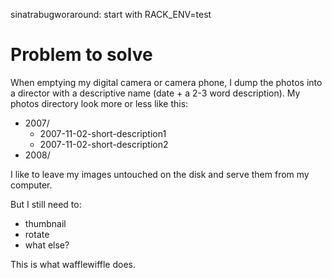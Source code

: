 sinatrabugworaround:
start with RACK_ENV=test

Problem to solve
================

When emptying my digital camera or camera phone, I dump the photos into a
director with a descriptive name (date + a 2-3 word description). My photos
directory look more or less like this:

* 2007/
	* 2007-11-02-short-description1
	* 2007-11-02-short-description2
* 2008/

I like to leave my images untouched on the disk and serve them from my computer.

But I still need to:

* thumbnail
* rotate
* what else?

This is what wafflewiffle does.

